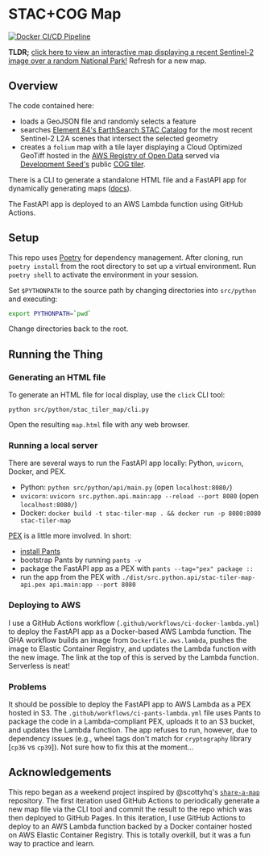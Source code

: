 # STAC+COG Map

[![Docker CI/CD Pipeline](https://github.com/bmcandr/stac-tile-map/actions/workflows/ci-docker-lambda.yml/badge.svg)](https://github.com/bmcandr/stac-tile-map/actions/workflows/ci-docker-lambda.yml)

**TLDR;** [click here to view an interactive map displaying a recent Sentinel-2 image over a random National Park!](https://6ukssjutoemmbqd3x7diq2xmlm0rjrmn.lambda-url.us-east-1.on.aws/) Refresh for a new map.

## Overview

The code contained here:

* loads a GeoJSON file and randomly selects a feature
* searches [Element 84's EarthSearch STAC Catalog](https://earth-search.aws.element84.com/v1) for the most recent Sentinel-2 L2A scenes that intersect the selected geometry
* creates a `folium` map with a tile layer displaying a Cloud Optimized GeoTiff hosted in the [AWS Registry of Open Data](https://registry.opendata.aws/sentinel-2-l2a-cogs/) served via [Development Seed's](https://developmentseed.org/) public [COG tiler](https://api.cogeo.xyz).

There is a CLI to generate a standalone HTML file and a FastAPI app for dynamically generating maps ([docs](https://6ukssjutoemmbqd3x7diq2xmlm0rjrmn.lambda-url.us-east-1.on.aws/docs)).

The FastAPI app is deployed to an AWS Lambda function using GitHub Actions.

## Setup

This repo uses [Poetry](https://python-poetry.org/) for dependency management. After cloning, run `poetry install` from the root directory to set up a virtual environment. Run `poetry shell` to activate the environment in your session.

Set `$PYTHONPATH` to the source path by changing directories into `src/python` and executing:

```bash
export PYTHONPATH=`pwd`
```

Change directories back to the root.

## Running the Thing

### Generating an HTML file

To generate an HTML file for local display, use the `click` CLI tool:

`python src/python/stac_tiler_map/cli.py`

Open the resulting `map.html` file with any web browser.

### Running a local server

There are several ways to run the FastAPI app locally: Python, `uvicorn`, Docker, and PEX.

* Python: `python src/python/api/main.py` (open `localhost:8080/`)
* `uvicorn`: `uvicorn src.python.api.main:app --reload --port 8080` (open `localhost:8080/`)
* Docker: `docker build -t stac-tiler-map . && docker run -p 8080:8080 stac-tiler-map`

[PEX](https://pex.readthedocs.io/en/v2.1.129/) is a little more involved. In short:

* [install Pants](https://www.pantsbuild.org/docs/installation)
* bootstrap Pants by running `pants -v`
* package the FastAPI app as a PEX with `pants --tag="pex" package ::`
* run the app from the PEX with `./dist/src.python.api/stac-tiler-map-api.pex api.main:app --port 8080`

### Deploying to AWS

I use a GitHub Actions workflow (`.github/workflows/ci-docker-lambda.yml`) to deploy the FastAPI app as a Docker-based AWS Lambda function. The GHA workflow builds an image from `Dockerfile.aws.lambda`, pushes the image to Elastic Container Registry, and updates the Lambda function with the new image. The link at the top of this is served by the Lambda function. Serverless is neat!

### Problems

It should be possible to deploy the FastAPI app to AWS Lambda as a PEX hosted in S3. The `.github/workflows/ci-pants-lambda.yml` file uses Pants to package the code in a Lambda-compliant PEX, uploads it to an S3 bucket, and updates the Lambda function. The app refuses to run, however, due to dependency issues (e.g., wheel tags don't match for `cryptography` library [`cp36` vs `cp39`]). Not sure how to fix this at the moment...

## Acknowledgements

This repo began as a weekend project inspired by @scottyhq's [`share-a-map`](https://github.com/scottyhq/share-a-map) repository. The first iteration used GitHub Actions to periodically generate a new map file via the CLI tool and commit the result to the repo which was then deployed to GitHub Pages. In this iteration, I use GitHub Actions to deploy to an AWS Lambda function backed by a Docker container hosted on AWS Elastic Container Registry. This is totally overkill, but it was a fun way to practice and learn.
